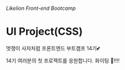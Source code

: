 ###### Likelion Front-end Bootcamp

# UI Project(CSS)

멋쟁이 사자처럼 프론트엔드 부트캠프 14기💕

14기 여러분의 첫 프로젝트를 응원합니다. 화이팅 👏‼️‼️
